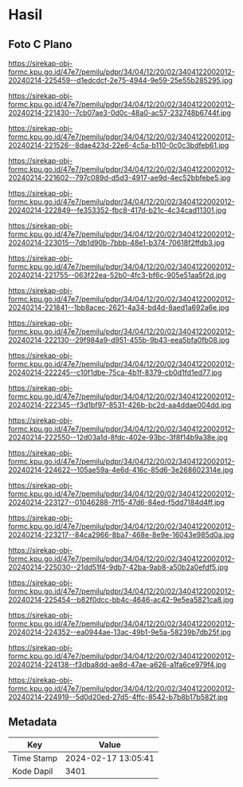 # Hasil

## Foto C Plano

https://sirekap-obj-formc.kpu.go.id/47e7/pemilu/pdpr/34/04/12/20/02/3404122002012-20240214-225459--d1edcdcf-2e75-4944-9e59-25e55b285295.jpg

https://sirekap-obj-formc.kpu.go.id/47e7/pemilu/pdpr/34/04/12/20/02/3404122002012-20240214-221430--7cb07ae3-0d0c-48a0-ac57-232748b6744f.jpg

https://sirekap-obj-formc.kpu.go.id/47e7/pemilu/pdpr/34/04/12/20/02/3404122002012-20240214-221526--8dae423d-22e6-4c5a-b110-0c0c3bdfeb61.jpg

https://sirekap-obj-formc.kpu.go.id/47e7/pemilu/pdpr/34/04/12/20/02/3404122002012-20240214-221602--797c089d-d5d3-4917-ae9d-4ec52bbfebe5.jpg

https://sirekap-obj-formc.kpu.go.id/47e7/pemilu/pdpr/34/04/12/20/02/3404122002012-20240214-222849--fe353352-fbc8-417d-b21c-4c34cad11301.jpg

https://sirekap-obj-formc.kpu.go.id/47e7/pemilu/pdpr/34/04/12/20/02/3404122002012-20240214-223015--7db1d90b-7bbb-48e1-b374-70618f2ffdb3.jpg

https://sirekap-obj-formc.kpu.go.id/47e7/pemilu/pdpr/34/04/12/20/02/3404122002012-20240214-221755--063f22ea-52b0-4fc3-bf6c-905e51aa5f2d.jpg

https://sirekap-obj-formc.kpu.go.id/47e7/pemilu/pdpr/34/04/12/20/02/3404122002012-20240214-221841--1bb8acec-2621-4a34-bd4d-8aed1a692a6e.jpg

https://sirekap-obj-formc.kpu.go.id/47e7/pemilu/pdpr/34/04/12/20/02/3404122002012-20240214-222130--29f984a9-d951-455b-9b43-eea5bfa0fb08.jpg

https://sirekap-obj-formc.kpu.go.id/47e7/pemilu/pdpr/34/04/12/20/02/3404122002012-20240214-222245--c10f1dbe-75ca-4b1f-8379-cb0d1fd1ed77.jpg

https://sirekap-obj-formc.kpu.go.id/47e7/pemilu/pdpr/34/04/12/20/02/3404122002012-20240214-222345--f3d1bf97-8531-426b-bc2d-aa4ddae004dd.jpg

https://sirekap-obj-formc.kpu.go.id/47e7/pemilu/pdpr/34/04/12/20/02/3404122002012-20240214-222550--12d03a1d-8fdc-402e-93bc-3f8f14b9a38e.jpg

https://sirekap-obj-formc.kpu.go.id/47e7/pemilu/pdpr/34/04/12/20/02/3404122002012-20240214-224622--105ae59a-4e6d-416c-85d6-3e268602314e.jpg

https://sirekap-obj-formc.kpu.go.id/47e7/pemilu/pdpr/34/04/12/20/02/3404122002012-20240214-223127--01046288-7f15-47d6-84ed-f5dd7184d4ff.jpg

https://sirekap-obj-formc.kpu.go.id/47e7/pemilu/pdpr/34/04/12/20/02/3404122002012-20240214-223217--84ca2966-8ba7-468e-8e9e-16043e985d0a.jpg

https://sirekap-obj-formc.kpu.go.id/47e7/pemilu/pdpr/34/04/12/20/02/3404122002012-20240214-225030--21dd51f4-9db7-42ba-9ab8-a50b2a0efdf5.jpg

https://sirekap-obj-formc.kpu.go.id/47e7/pemilu/pdpr/34/04/12/20/02/3404122002012-20240214-225454--b82f0dcc-bb4c-4646-ac42-9e5ea5821ca8.jpg

https://sirekap-obj-formc.kpu.go.id/47e7/pemilu/pdpr/34/04/12/20/02/3404122002012-20240214-224352--ea0944ae-13ac-49b1-9e5a-58239b7db25f.jpg

https://sirekap-obj-formc.kpu.go.id/47e7/pemilu/pdpr/34/04/12/20/02/3404122002012-20240214-224138--f3dba8dd-ae8d-47ae-a626-a1fa6ce979f4.jpg

https://sirekap-obj-formc.kpu.go.id/47e7/pemilu/pdpr/34/04/12/20/02/3404122002012-20240214-224919--5d0d20ed-27d5-4ffc-8542-b7b8b17b582f.jpg


## Metadata

| Key        | Value               |
| ---------- | ------------------- |
| Time Stamp | 2024-02-17 13:05:41 |
| Kode Dapil | 3401                |




